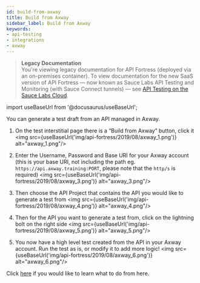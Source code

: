 ```yaml
---
id: build-from-axway
title: Build from Axway
sidebar_label: Build from Axway
keywords:
- api-testing
- integrations
- axway
---
```


<head>
  <meta name="robots" content="noindex" />
</head>

> **Legacy Documentation**<br/>You're viewing legacy documentation for API Fortress (deployed via an on-premises container). To view documentation for the new SaaS version of API Fortress &#8212; now known as Sauce Labs API Testing and Monitoring (with Sauce Connect tunnels) &#8212; see [API Testing on the Sauce Labs Cloud](/api-testing/).

import useBaseUrl from '@docusaurus/useBaseUrl';

You can generate a test draft from an API managed in Axway.

1. On the test interstitial page there is a “Build from Axway” button, click it
   <img src={useBaseUrl('img/api-fortress/2019/08/axway_1.png')} alt="axway_1.png"/>

2. Enter the Username, Password and Base URI for your Axway account (this is your base URI, not including the path eg. `https://api.axway.training:PORT`, please note that the `http/s` is required)
   <img src={useBaseUrl('img/api-fortress/2019/08/axway_3.png')} alt="axway_3.png"/>

3. Then choose the API Project that contains the API you would like to generate a test from
   <img src={useBaseUrl('img/api-fortress/2019/08/axway_4.png')} alt="axway_4.png"/>

4. Then for the API you want to generate a test from, click on the lightning bolt on the right side
   <img src={useBaseUrl('img/api-fortress/2019/08/axway_5.png')} alt="axway_5.png"/>

5. You now have a high level test created from the API in your Axway account. Run the test as is, or modify it to add more logic!
   <img src={useBaseUrl('img/api-fortress/2019/08/axway_6.png')} alt="axway_6.png"/>

Click [here](/api-testing/on-prem/quick-start/test-reports) if you would like to learn what to do from here.
